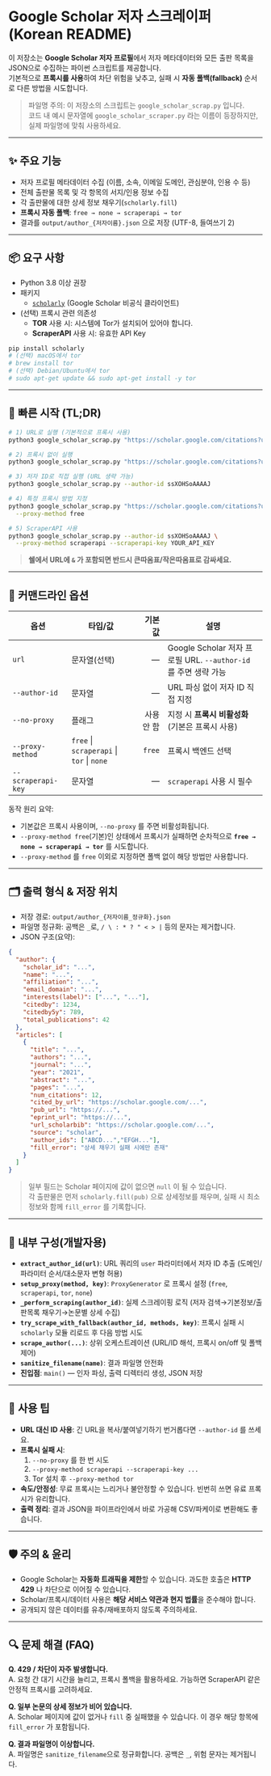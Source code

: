 # Google Scholar 저자 스크레이퍼 (Korean README)

이 저장소는 **Google Scholar 저자 프로필**에서 저자 메타데이터와 모든 출판 목록을 JSON으로 수집하는 파이썬 스크립트를 제공합니다.  
기본적으로 **프록시를 사용**하여 차단 위험을 낮추고, 실패 시 **자동 폴백(fallback)** 순서로 다른 방법을 시도합니다.

> 파일명 주의: 이 저장소의 스크립트는 `google_scholar_scrap.py` 입니다.  
> 코드 내 예시 문자열에 `google_scholar_scraper.py` 라는 이름이 등장하지만, 실제 파일명에 맞춰 사용하세요.

---

## ✨ 주요 기능

- 저자 프로필 메타데이터 수집 (이름, 소속, 이메일 도메인, 관심분야, 인용 수 등)
- 전체 출판물 목록 및 각 항목의 서지/인용 정보 수집
- 각 출판물에 대한 상세 정보 채우기(`scholarly.fill`)
- **프록시 자동 폴백**: `free → none → scraperapi → tor`
- 결과를 `output/author_{저자이름}.json` 으로 저장 (UTF-8, 들여쓰기 2)

---

## 📦 요구 사항

- Python 3.8 이상 권장
- 패키지
  - [`scholarly`](https://pypi.org/project/scholarly/) (Google Scholar 비공식 클라이언트)
- (선택) 프록시 관련 의존성
  - **TOR** 사용 시: 시스템에 Tor가 설치되어 있어야 합니다.
  - **ScraperAPI** 사용 시: 유효한 API Key

```bash
pip install scholarly
# (선택) macOS에서 tor
# brew install tor
# (선택) Debian/Ubuntu에서 tor
# sudo apt-get update && sudo apt-get install -y tor
```

---

## 🚀 빠른 시작 (TL;DR)

```bash
# 1) URL로 실행 (기본적으로 프록시 사용)
python3 google_scholar_scrap.py "https://scholar.google.com/citations?user=ssXOHSoAAAAJ&hl=en"

# 2) 프록시 없이 실행
python3 google_scholar_scrap.py "https://scholar.google.com/citations?user=ssXOHSoAAAAJ&hl=en" --no-proxy

# 3) 저자 ID로 직접 실행 (URL 생략 가능)
python3 google_scholar_scrap.py --author-id ssXOHSoAAAAJ

# 4) 특정 프록시 방법 지정
python3 google_scholar_scrap.py "https://scholar.google.com/citations?user=ssXOHSoAAAAJ&hl=en" \
  --proxy-method free

# 5) ScraperAPI 사용
python3 google_scholar_scrap.py --author-id ssXOHSoAAAAJ \
  --proxy-method scraperapi --scraperapi-key YOUR_API_KEY
```

> **쉘에서 URL에 `&` 가 포함되면 반드시 큰따옴표/작은따옴표로 감싸세요.**

---

## 🧰 커맨드라인 옵션

| 옵션 | 타입/값 | 기본값 | 설명 |
|---|---|---:|---|
| `url` | 문자열(선택) | — | Google Scholar 저자 프로필 URL. `--author-id` 를 주면 생략 가능 |
| `--author-id` | 문자열 | — | URL 파싱 없이 저자 ID 직접 지정 |
| `--no-proxy` | 플래그 | 사용 안 함 | 지정 시 **프록시 비활성화** (기본은 프록시 사용) |
| `--proxy-method` | `free` \| `scraperapi` \| `tor` \| `none` | `free` | 프록시 백엔드 선택 |
| `--scraperapi-key` | 문자열 | — | `scraperapi` 사용 시 필수 |

동작 원리 요약:

- 기본값은 프록시 사용이며, `--no-proxy` 를 주면 비활성화됩니다.
- `--proxy-method free`(기본)인 상태에서 프록시가 실패하면 순차적으로 **`free → none → scraperapi → tor`** 를 시도합니다.
- `--proxy-method` 를 `free` 이외로 지정하면 폴백 없이 해당 방법만 사용합니다.

---

## 🗂️ 출력 형식 & 저장 위치

- 저장 경로: `output/author_{저자이름_정규화}.json`
- 파일명 정규화: 공백은 `_`로, `/ \ : * ? " < > |` 등의 문자는 제거합니다.
- JSON 구조(요약):

```json
{
  "author": {
    "scholar_id": "...",
    "name": "...",
    "affiliation": "...",
    "email_domain": "...",
    "interests(label)": ["...", "..."],
    "citedby": 1234,
    "citedby5y": 789,
    "total_publications": 42
  },
  "articles": [
    {
      "title": "...",
      "authors": "...",
      "journal": "...",
      "year": "2021",
      "abstract": "...",
      "pages": "...",
      "num_citations": 12,
      "cited_by_url": "https://scholar.google.com/...",
      "pub_url": "https://...",
      "eprint_url": "https://...",
      "url_scholarbib": "https://scholar.google.com/...",
      "source": "scholar",
      "author_ids": ["ABCD...","EFGH..."],
      "fill_error": "상세 채우기 실패 시에만 존재"
    }
  ]
}
```

> 일부 필드는 Scholar 페이지에 값이 없으면 `null` 이 될 수 있습니다.  
> 각 출판물은 먼저 `scholarly.fill(pub)` 으로 상세정보를 채우며, 실패 시 최소 정보와 함께 `fill_error` 를 기록합니다.

---

## 🔌 내부 구성(개발자용)

- **`extract_author_id(url)`**: URL 쿼리의 `user` 파라미터에서 저자 ID 추출 (도메인/파라미터 순서/대소문자 변형 허용)
- **`setup_proxy(method, key)`**: `ProxyGenerator` 로 프록시 설정 (`free`, `scraperapi`, `tor`, `none`)
- **`_perform_scraping(author_id)`**: 실제 스크레이핑 로직 (저자 검색→기본정보/출판목록 채우기→논문별 상세 수집)
- **`try_scrape_with_fallback(author_id, methods, key)`**: 프록시 실패 시 `scholarly` 모듈 리로드 후 다음 방법 시도
- **`scrape_author(...)`**: 상위 오케스트레이션 (URL/ID 해석, 프록시 on/off 및 폴백 제어)
- **`sanitize_filename(name)`**: 결과 파일명 안전화
- **진입점**: `main()` — 인자 파싱, 출력 디렉터리 생성, JSON 저장

---

## 🧪 사용 팁

- **URL 대신 ID 사용**: 긴 URL을 복사/붙여넣기하기 번거롭다면 `--author-id` 를 쓰세요.
- **프록시 실패 시**:
  1) `--no-proxy` 를 한 번 시도  
  2) `--proxy-method scraperapi --scraperapi-key ...`  
  3) Tor 설치 후 `--proxy-method tor`
- **속도/안정성**: 무료 프록시는 느리거나 불안정할 수 있습니다. 빈번히 쓰면 유료 프록시가 유리합니다.
- **출력 정리**: 결과 JSON을 파이프라인에서 바로 가공해 CSV/파케이로 변환해도 좋습니다.

---

## 🛡️ 주의 & 윤리

- Google Scholar는 **자동화 트래픽을 제한**할 수 있습니다. 과도한 호출은 **HTTP 429** 나 차단으로 이어질 수 있습니다.
- Scholar/프록시/데이터 사용은 **해당 서비스 약관과 현지 법률**을 준수해야 합니다.
- 공개되지 않은 데이터를 유추/재배포하지 않도록 주의하세요.

---

## 🔍 문제 해결 (FAQ)

**Q. 429 / 차단이 자주 발생합니다.**  
A. 요청 간 대기 시간을 늘리고, 프록시 폴백을 활용하세요. 가능하면 ScraperAPI 같은 안정적 프록시를 고려하세요.

**Q. 일부 논문의 상세 정보가 비어 있습니다.**  
A. Scholar 페이지에 값이 없거나 `fill` 중 실패했을 수 있습니다. 이 경우 해당 항목에 `fill_error` 가 포함됩니다.

**Q. 결과 파일명이 이상합니다.**  
A. 파일명은 `sanitize_filename`으로 정규화합니다. 공백은 `_`, 위험 문자는 제거됩니다.

